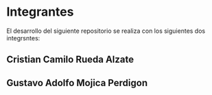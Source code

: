 # Integrantes

El desarrollo del siguiente repositorio se realiza con los siguientes dos integrsntes:

## Cristian Camilo Rueda Alzate 


## Gustavo Adolfo Mojica Perdigon
